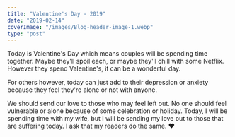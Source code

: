 ```yaml
---
title: "Valentine's Day - 2019"
date: "2019-02-14"
coverImage: "/images/Blog-header-image-1.webp"
type: "post"
---
```


Today is Valentine's Day which means couples will be spending time together. Maybe they'll spoil each, or maybe they'll chill with some Netflix. However they spend Valentine's, it can be a wonderful day.

For others however, today can just add to their depression or anxiety because they feel they're alone or not with anyone.

We should send our love to those who may feel left out. No one should feel vulnerable or alone because of some celebration or holiday. Today, I will be spending time with my wife, but I will be sending my love out to those that are suffering today. I ask that my readers do the same. ♥️
